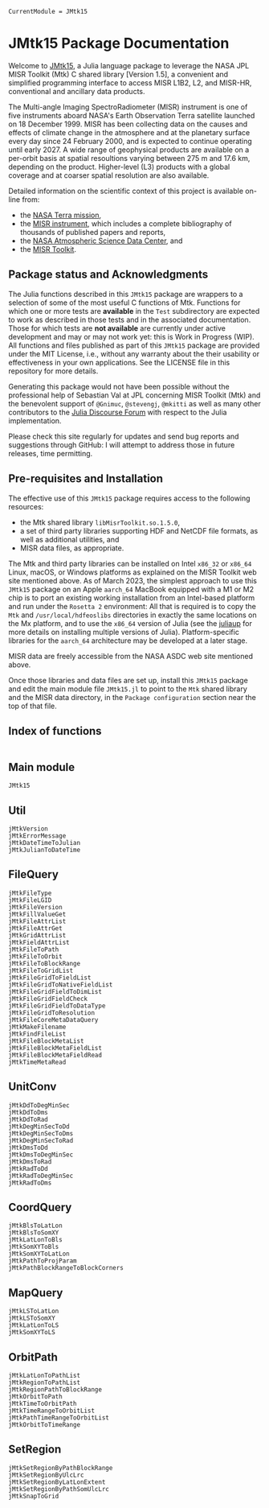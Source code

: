 ```@meta
CurrentModule = JMtk15
```

# JMtk15 Package Documentation

Welcome to [JMtk15](https://github.com/Michel%20Verstraete/JMtk15.jl), a Julia language package to leverage the NASA JPL MISR Toolkit (Mtk) C shared library [Version 1.5], a convenient and simplified programming interface to access MISR L1B2, L2, and MISR-HR, conventional and ancillary data products.

The Multi-angle Imaging SpectroRadiometer (MISR) instrument is one of five instruments aboard NASA's Earth Observation Terra satellite launched on 18 December 1999. MISR has been collecting data on the causes and effects of climate change in the atmosphere and at the planetary surface every day since 24 February 2000, and is expected to continue operating until early 2027. A wide range of geophysical products are available on a per-orbit basis at spatial resoultions varying between 275 m and 17.6 km, depending on the product. Higher-level (L3) products with a global coverage and at coarser spatial resolution are also available.

Detailed information on the scientific context of this project is available on-line from:

* the [NASA Terra mission](https://terra.nasa.gov/about/mission),
* the [MISR instrument](https://misr.jpl.nasa.gov/), which includes a complete bibliography of thousands of published papers and reports,
* the [NASA Atmospheric Science Data Center](https://asdc.larc.nasa.gov/project/MISR), and
* the [MISR Toolkit](https://github.com/nasa/MISR-Toolkit).

## Package status and Acknowledgments

The Julia functions described in this `JMtk15` package are wrappers to a selection of some of the most useful C functions of Mtk. Functions for which one or more tests are **available** in the `Test` subdirectory are expected to work as described in those tests and in the associated documentation. Those for which tests are **not available** are currently under active development and may or may not work yet: this is Work in Progress (WIP). All functions and files published as part of this `JMtk15` package are provided under the MIT License, i.e., without any warranty about the their usability or effectiveness in your own applications. See the LICENSE file in this repository for more details.

Generating this package would not have been possible without the professional help of Sebastian Val at JPL concerning MISR Toolkit (Mtk) and the benevolent support of `@Gnimuc`, `@stevengj`, `@mkitti` as well as many other contributors to the [Julia Discourse Forum](https://discourse.julialang.org/) with respect to the Julia implementation.

Please check this site regularly for updates and send bug reports and suggestions through GitHub: I will attempt to address those in future releases, time permitting.

## Pre-requisites and Installation

The effective use of this `JMtk15` package requires access to the following resources:

* the Mtk shared library `libMisrToolkit.so.1.5.0`,
* a set of third party libraries supporting HDF and NetCDF file formats, as well as additional utilities, and
* MISR data files, as appropriate.

The Mtk and third party libraries can be installed on Intel `x86_32` or `x86_64` Linux, macOS, or Windows platforms as explained on the MISR Toolkit web site mentioned above. As of March 2023, the simplest approach to use this `JMtk15` package on an Apple `aarch_64` MacBook equipped with a M1 or M2 chip is to port an existing working installation from an Intel-based platform and run under the `Rosetta 2` environment: All that is required is to copy the `Mtk` and `/usr/local/hdfeoslibs` directories in exactly the same locations on the Mx platform, and to use the `x86_64` version of Julia (see the [juliaup](https://github.com/JuliaLang/juliaup) for more details on installing multiple versions of Julia). Platform-specific libraries for the `aarch_64` architecture may be developed at a later stage.

MISR data are freely accessible from the NASA ASDC web site mentioned above.

Once those libraries and data files are set up, install this `JMtk15` package and edit the main module file `JMtk15.jl` to point to the `Mtk` shared library and the MISR data directory, in the `Package configuration` section near the top of that file.

## Index of functions

```@index
```

## Main module

```@docs
JMtk15
```

## Util

```@docs
jMtkVersion
jMtkErrorMessage
jMtkDateTimeToJulian
jMtkJulianToDateTime
```

## FileQuery

```@docs
jMtkFileType
jMtkFileLGID
jMtkFileVersion
jMtkFillValueGet
jMtkFileAttrList
jMtkFileAttrGet
jMtkGridAttrList
jMtkFieldAttrList
jMtkFileToPath
jMtkFileToOrbit
jMtkFileToBlockRange
jMtkFileToGridList
jMtkFileGridToFieldList
jMtkFileGridToNativeFieldList
jMtkFileGridFieldToDimList
jMtkFileGridFieldCheck
jMtkFileGridFieldToDataType
jMtkFileGridToResolution
jMtkFileCoreMetaDataQuery
jMtkMakeFilename
jMtkFindFileList
jMtkFileBlockMetaList
jMtkFileBlockMetaFieldList
jMtkFileBlockMetaFieldRead
jMtkTimeMetaRead
```

## UnitConv

```@docs
jMtkDdToDegMinSec
jMtkDdToDms
jMtkDdToRad
jMtkDegMinSecToDd
jMtkDegMinSecToDms
jMtkDegMinSecToRad
jMtkDmsToDd
jMtkDmsToDegMinSec
jMtkDmsToRad
jMtkRadToDd
jMtkRadToDegMinSec
jMtkRadToDms
```

## CoordQuery

```@docs
jMtkBlsToLatLon
jMtkBlsToSomXY
jMtkLatLonToBls
jMtkSomXYToBls
jMtkSomXYToLatLon
jMtkPathToProjParam
jMtkPathBlockRangeToBlockCorners
```

## MapQuery

```@docs
jMtkLSToLatLon
jMtkLSToSomXY
jMtkLatLonToLS
jMtkSomXYToLS
```

## OrbitPath

```@docs
jMtkLatLonToPathList
jMtkRegionToPathList
jMtkRegionPathToBlockRange
jMtkOrbitToPath
jMtkTimeToOrbitPath
jMtkTimeRangeToOrbitList
jMtkPathTimeRangeToOrbitList
jMtkOrbitToTimeRange
```

## SetRegion

```@docs
jMtkSetRegionByPathBlockRange
jMtkSetRegionByUlcLrc
jMtkSetRegionByLatLonExtent
jMtkSetRegionByPathSomUlcLrc
jMtkSnapToGrid
```
